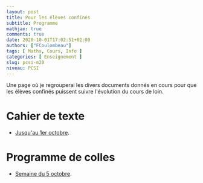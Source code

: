 ```yaml
---
layout: post
title: Pour les élèves confinés
subtitle: Programme
mathjax: true
comments: true
date: 2020-10-01T17:02:51+02:00
authors: ["FCoulombeau"]
tags: [ Maths, Cours, Info ]
categories: [ Enseignement ]
slug: pcsi-m20
niveau: PCSI
---
```


Une page où je regrouperai les divers documents donnés en cours pour que les élèves confinés puissent suivre l'évolution du cours de loin.

# Cahier de texte

- [Jusqu'au 1er octobre](https://fcoulombeau.github.io/cours/CahierTexte.pdf).

# Programme de colles

- [Semaine du 5 octobre](https://fcoulombeau.github.io/cours/Colles.pdf). 